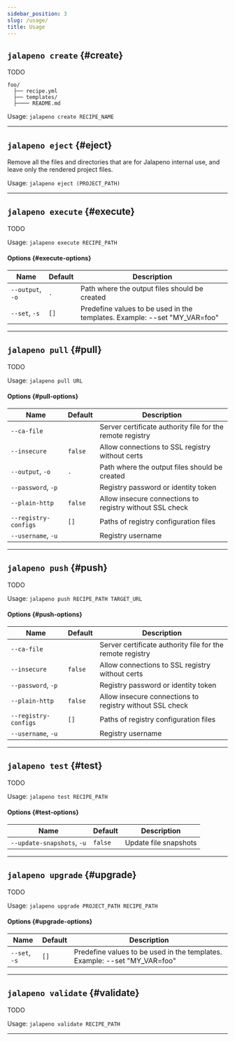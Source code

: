 ```yaml
---
sidebar_position: 3
slug: /usage/
title: Usage
---
```

<!-- Note: this file was generated by running `task docs:gen` -->

## `jalapeno create` {#create}

TODO

```
foo/
  ├── recipe.yml
  ├── templates/
  ├──── README.md
```

Usage: `jalapeno create RECIPE_NAME`

---

## `jalapeno eject` {#eject}

Remove all the files and directories that are for Jalapeno internal use, and leave only the rendered project files.

Usage: `jalapeno eject (PROJECT_PATH)`

---

## `jalapeno execute` {#execute}

TODO

Usage: `jalapeno execute RECIPE_PATH`

#### Options {#execute-options}

| Name | Default | Description |
| --- | --- | --- |
| `--output`, `-o` | `.` | Path where the output files should be created |
| `--set`, `-s` | `[]` | Predefine values to be used in the templates. Example: --set "MY_VAR=foo" |

---

## `jalapeno pull` {#pull}

TODO

Usage: `jalapeno pull URL`

#### Options {#pull-options}

| Name | Default | Description |
| --- | --- | --- |
| `--ca-file` |  | Server certificate authority file for the remote registry |
| `--insecure` | `false` | Allow connections to SSL registry without certs |
| `--output`, `-o` | `.` | Path where the output files should be created |
| `--password`, `-p` |  | Registry password or identity token |
| `--plain-http` | `false` | Allow insecure connections to registry without SSL check |
| `--registry-configs` | `[]` | Paths of registry configuration files |
| `--username`, `-u` |  | Registry username |

---

## `jalapeno push` {#push}

TODO

Usage: `jalapeno push RECIPE_PATH TARGET_URL`

#### Options {#push-options}

| Name | Default | Description |
| --- | --- | --- |
| `--ca-file` |  | Server certificate authority file for the remote registry |
| `--insecure` | `false` | Allow connections to SSL registry without certs |
| `--password`, `-p` |  | Registry password or identity token |
| `--plain-http` | `false` | Allow insecure connections to registry without SSL check |
| `--registry-configs` | `[]` | Paths of registry configuration files |
| `--username`, `-u` |  | Registry username |

---

## `jalapeno test` {#test}

TODO

Usage: `jalapeno test RECIPE_PATH`

#### Options {#test-options}

| Name | Default | Description |
| --- | --- | --- |
| `--update-snapshots`, `-u` | `false` | Update file snapshots |

---

## `jalapeno upgrade` {#upgrade}

TODO

Usage: `jalapeno upgrade PROJECT_PATH RECIPE_PATH`

#### Options {#upgrade-options}

| Name | Default | Description |
| --- | --- | --- |
| `--set`, `-s` | `[]` | Predefine values to be used in the templates. Example: --set "MY_VAR=foo" |

---

## `jalapeno validate` {#validate}

TODO

Usage: `jalapeno validate RECIPE_PATH`

---